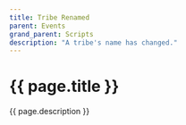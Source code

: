 ```yaml
---
title: Tribe Renamed
parent: Events
grand_parent: Scripts
description: "A tribe's name has changed."
---
```

# {{ page.title }}

{{ page.description }}
